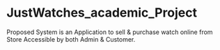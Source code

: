# JustWatches_academic_Project
Proposed System is an Application to sell & purchase watch
online from Store
Accessible by both Admin & Customer.
